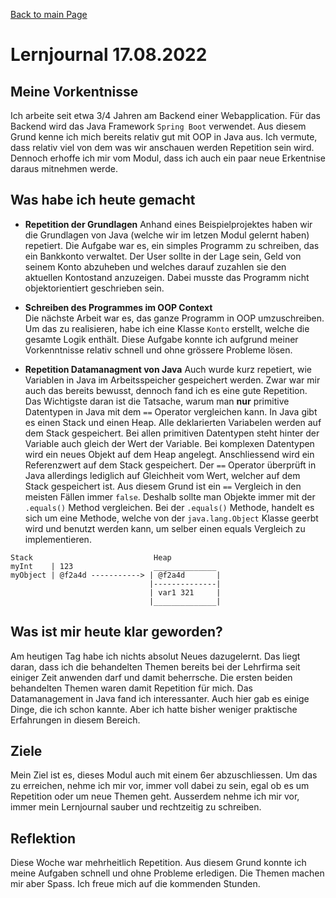 [Back to main Page](./../../README.md)

# Lernjournal 17.08.2022

## Meine Vorkentnisse
Ich arbeite seit etwa 3/4 Jahren am Backend einer Webapplication. Für das Backend wird das Java Framework `Spring Boot` verwendet. Aus diesem Grund kenne ich mich bereits relativ gut mit OOP in Java aus. Ich vermute, dass relativ viel von dem was wir anschauen werden Repetition sein wird. Dennoch erhoffe ich mir vom Modul, dass ich auch ein paar neue Erkentnise daraus mitnehmen werde. 

## Was habe ich heute gemacht
- **Repetition der Grundlagen**
  Anhand eines Beispielprojektes haben wir die Grundlagen von Java (welche wir im letzen Modul gelernt haben) repetiert. Die Aufgabe war es, ein simples Programm zu schreiben, das ein Bankkonto verwaltet. Der User sollte in der Lage sein, Geld von seinem Konto abzuheben und welches darauf zuzahlen sie den aktuellen Kontostand anzuzeigen. Dabei musste das Programm nicht objektorientiert geschrieben sein. 

- **Schreiben des Programmes im OOP Context**  
  Die nächste Arbeit war es, das ganze Programm in OOP umzuschreiben. Um das zu realisieren, habe ich eine Klasse `Konto` erstellt, welche die gesamte Logik enthält. Diese Aufgabe konnte ich aufgrund meiner Vorkenntnisse relativ schnell und ohne grössere Probleme lösen. 
 
- **Repetition Datamanagment von Java**
Auch wurde kurz repetiert, wie Variablen in Java im Arbeitsspeicher gespeichert werden. Zwar war mir auch das bereits bewusst, dennoch fand ich es eine gute Repetition.
Das Wichtigste daran ist die Tatsache, warum man **nur** primitive Datentypen in Java mit dem `==` Operator vergleichen kann. In Java gibt es einen Stack und einen Heap. Alle deklarierten Variabelen werden auf dem Stack gespeichert. Bei allen primitiven Datentypen steht hinter der Variable auch gleich der Wert der Variable. Bei komplexen Datentypen wird ein neues Objekt auf dem Heap angelegt. Anschliessend wird ein Referenzwert auf dem Stack gespeichert. Der `==` Operator überprüft in Java allerdings lediglich auf Gleichheit vom Wert, welcher auf dem Stack gespeichert ist. Aus diesem Grund ist ein  `==` Vergleich in den meisten Fällen immer `false`. Deshalb sollte man Objekte immer mit der `.equals()` Method vergleichen. Bei der `.equals()` Methode, handelt es sich um eine Methode, welche von der `java.lang.Object` Klasse geerbt wird und benutzt werden kann, um selber einen equals Vergleich zu implementieren.

```
Stack                           Heap
myInt    | 123                  ______________
myObject | @f2a4d -----------> | @f2a4d       |
                               |--------------|
                               | var1 321     |
                               |______________|
```

## Was ist mir heute klar geworden? 
Am heutigen Tag habe ich nichts absolut Neues dazugelernt. Das liegt daran, dass ich die behandelten Themen bereits bei der Lehrfirma seit einiger Zeit anwenden darf und damit beherrsche. Die ersten beiden behandelten Themen waren damit Repetition für mich. Das Datamanagement in Java fand ich interessanter. Auch hier gab es einige Dinge, die ich schon kannte. Aber ich hatte bisher weniger praktische Erfahrungen in diesem Bereich.

## Ziele
Mein Ziel ist es, dieses Modul auch mit einem 6er abzuschliessen. Um das zu erreichen, nehme ich mir vor, immer voll dabei zu sein, egal ob es um Repetition oder um neue Themen geht. Ausserdem nehme ich mir vor, immer mein Lernjournal sauber und rechtzeitig zu schreiben.

## Reflektion
Diese Woche war mehrheitlich Repetition. Aus diesem Grund konnte ich meine Aufgaben schnell und ohne Probleme erledigen. Die Themen machen mir aber Spass. Ich freue mich auf die kommenden Stunden.  
